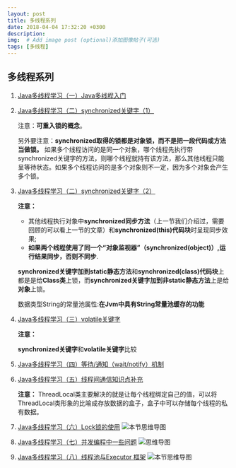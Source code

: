 ```yaml
---
layout: post
title: 多线程系列
date: 2018-04-04 17:32:20 +0300
description: 
img:  # Add image post (optional)添加图像帖子(可选)
tags: [多线程]
---
```



## 多线程系列
1. [Java多线程学习（一）Java多线程入门](http://blog.csdn.net/qq_34337272/article/details/79640870)

2. [Java多线程学习（二）synchronized关键字（1）](http://blog.csdn.net/qq_34337272/article/details/79655194)

    注意：**可重入锁的概念**。

   另外要注意：**synchronized取得的锁都是对象锁，而不是把一段代码或方法当做锁。** 如果多个线程访问的是同一个对象，哪个线程先执行带synchronized关键字的方法，则哪个线程就持有该方法，那么其他线程只能呈等待状态。如果多个线程访问的是多个对象则不一定，因为多个对象会产生多个锁。
3. [Java多线程学习（二）synchronized关键字（2）](http://blog.csdn.net/qq_34337272/article/details/79670775)

   **注意：**

   - 其他线程执行对象中**synchronized同步方法**（上一节我们介绍过，需要回顾的可以看上一节的文章）和**synchronized(this)代码块**时呈现同步效果;
   - **如果两个线程使用了同一个“对象监视器”（synchronized(object)）,运行结果同步，否则不同步**.

   **synchronized关键字加到static静态方法**和**synchronized(class)代码块**上都是是给**Class类**上锁，而**synchronized关键字加到非static静态方法**上是给**对象**上锁。

   数据类型String的常量池属性:**在Jvm中具有String常量池缓存的功能**

4. [Java多线程学习（三）volatile关键字](http://blog.csdn.net/qq_34337272/article/details/79680771)

   **注意：**

   **synchronized关键字**和**volatile关键字**比较

5. [Java多线程学习（四）等待/通知（wait/notify）机制](http://blog.csdn.net/qq_34337272/article/details/79690279)

6. [Java多线程学习（五）线程间通信知识点补充](http://blog.csdn.net/qq_34337272/article/details/79694226)

   **注意：** ThreadLocal类主要解决的就是让每个线程绑定自己的值，可以将ThreadLocal类形象的比喻成存放数据的盒子，盒子中可以存储每个线程的私有数据。

7. [Java多线程学习（六）Lock锁的使用](http://blog.csdn.net/qq_34337272/article/details/79714196)
   ![本节思维导图](https://user-gold-cdn.xitu.io/2018/3/27/1626755a8e9a8774?w=1197&h=571&f=jpeg&s=258439)

8. [Java多线程学习（七）并发编程中一些问题](https://blog.csdn.net/qq_34337272/article/details/79844051)
![思维导图](https://user-gold-cdn.xitu.io/2018/4/7/162a01b71ebc4842?w=1067&h=517&f=png&s=36857)

9. [Java多线程学习（八）线程池与Executor 框架](https://blog.csdn.net/qq_34337272)
![本节思维导图](https://user-gold-cdn.xitu.io/2018/5/31/163b4379a605fa18?w=1560&h=752&f=png&s=56361)

